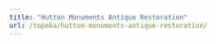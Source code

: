 ```yaml
---
title: "Hutton Monuments Antique Restoration"
url: /topeka/hutton-monuments-antique-restoration/
---
```

